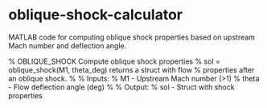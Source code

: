 # oblique-shock-calculator
MATLAB code for computing oblique shock properties based on upstream Mach number and deflection angle.

% OBLIQUE_SHOCK Compute oblique shock properties
%   sol = oblique_shock(M1, theta_deg) returns a struct with flow
%   properties after an oblique shock.
%
% Inputs:
%   M1    - Upstream Mach number (>1)
%   theta - Flow deflection angle (deg)
%
% Output:
%   sol - Struct with shock properties
